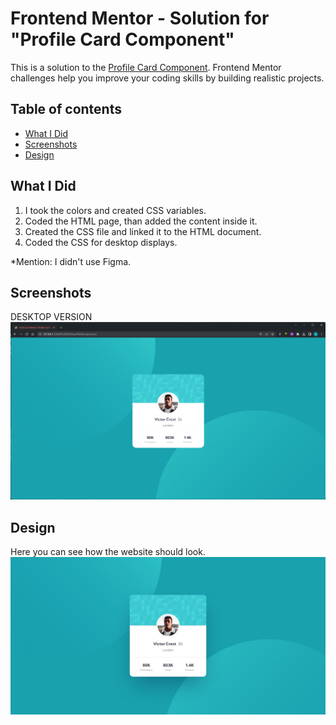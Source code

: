 # Frontend Mentor - Solution for "Profile Card Component"

This is a solution to the [Profile Card Component](https://www.frontendmentor.io/challenges/profile-card-component-cfArpWshJ). Frontend Mentor challenges help you improve your coding skills by building realistic projects.

## Table of contents

- [What I Did](#what-i-did)
- [Screenshots](#screenshots)
- [Design](#design)

## What I Did

1. I took the colors and created CSS variables.
2. Coded the HTML page, than added the content inside it.
3. Created the CSS file and linked it to the HTML document.
4. Coded the CSS for desktop displays.

\*Mention: I didn't use Figma.

## Screenshots

DESKTOP VERSION<br>
![](.\screenshots\screenshot_desktop_version.png)<br>

## Design

Here you can see how the website should look.
![](./design/desktop-design.jpg)
